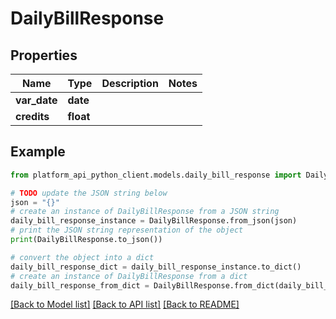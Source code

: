 # DailyBillResponse


## Properties

Name | Type | Description | Notes
------------ | ------------- | ------------- | -------------
**var_date** | **date** |  | 
**credits** | **float** |  | 

## Example

```python
from platform_api_python_client.models.daily_bill_response import DailyBillResponse

# TODO update the JSON string below
json = "{}"
# create an instance of DailyBillResponse from a JSON string
daily_bill_response_instance = DailyBillResponse.from_json(json)
# print the JSON string representation of the object
print(DailyBillResponse.to_json())

# convert the object into a dict
daily_bill_response_dict = daily_bill_response_instance.to_dict()
# create an instance of DailyBillResponse from a dict
daily_bill_response_from_dict = DailyBillResponse.from_dict(daily_bill_response_dict)
```
[[Back to Model list]](../README.md#documentation-for-models) [[Back to API list]](../README.md#documentation-for-api-endpoints) [[Back to README]](../README.md)


